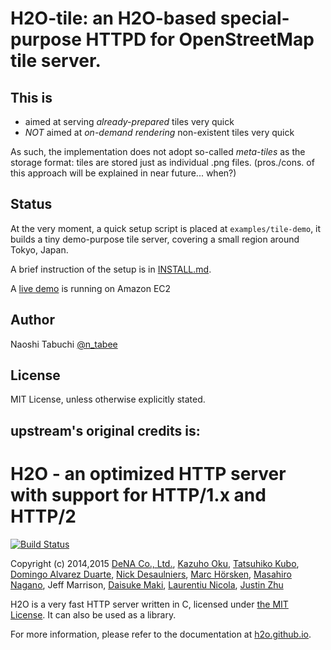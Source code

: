 H2O-tile: an H2O-based special-purpose HTTPD for OpenStreetMap tile server.
===

This is
--
- aimed at serving *already-prepared* tiles very quick
- *NOT* aimed at *on-demand rendering* non-existent tiles very quick

As such, the implementation does not adopt so-called *meta-tiles* as the storage format:
tiles are stored just as individual .png files.
(pros./cons. of this approach will be explained in near future... when?)

Status
--
At the very moment, a quick setup script is placed at `examples/tile-demo`, 
it builds a tiny demo-purpose tile server, covering a small region around Tokyo, Japan.

A brief instruction of the setup is in [INSTALL.md](INSTALL.md).

A [live demo](http://h2o-tile.ddns.net:8080/) is running on Amazon EC2


Author
--
Naoshi Tabuchi [@n_tabee](https://twitter.com/n_tabee)

License
--
MIT License, unless otherwise explicitly stated.

upstream's original credits is:
--

H2O - an optimized HTTP server with support for HTTP/1.x and HTTP/2
===

[![Build Status](https://travis-ci.org/h2o/h2o.svg?branch=master)](https://travis-ci.org/h2o/h2o)

Copyright (c) 2014,2015 [DeNA Co., Ltd.](http://dena.com/), [Kazuho Oku](https://github.com/kazuho/), [Tatsuhiko Kubo](https://github.com/cubicdaiya/), [Domingo Alvarez Duarte](https://github.com/mingodad/), [Nick Desaulniers](https://github.com/nickdesaulniers/), [Marc Hörsken](https://github.com/mback2k), [Masahiro Nagano](https://github.com/kazeburo/), Jeff Marrison, [Daisuke Maki](https://github.com/lestrrat/), [Laurentiu Nicola](https://github.com/GrayShade/), [Justin Zhu](https://github.com/zlm2012/)

H2O is a very fast HTTP server written in C, licensed under [the MIT License](http://opensource.org/licenses/MIT).  It can also be used as a library.

For more information, please refer to the documentation at [h2o.github.io](https://h2o.examp1e.net).
